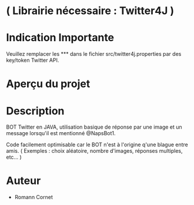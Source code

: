 # ( Librairie nécessaire : Twitter4J )

# Indication Importante

 Veuillez remplacer les *** dans le fichier src/twitter4j.properties par des key/token Twitter API.
 
# Aperçu du projet 


# Description
 
 BOT Twitter en JAVA, utilisation basique de réponse par une image et un message lorsqu'il est mentionné @NapsBot1.

 Code facilement optimisable car le BOT n'est à l'origine q'une blague entre amis. ( Exemples : choix aléatoire, nombre d'images, réponses multiples, etc... ) 

# Auteur
 
 - Romann Cornet
